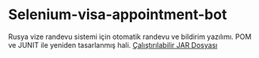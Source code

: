 # Selenium-visa-appointment-bot
Rusya vize randevu sistemi için otomatik randevu ve bildirim yazılımı. POM ve JUNIT ile yeniden tasarlanmış hali.
[Çalıştırılabilir JAR Dosyası](https://github.com/tahaakocer/visa-appointment-JAR "Çalıştırılabilir JAR Dosyası")
